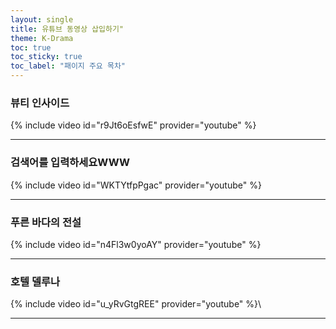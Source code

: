 ```yaml
---
layout: single
title: 유튜브 동영상 삽입하기"
theme: K-Drama
toc: true
toc_sticky: true
toc_label: "패이지 주요 목차"
---
```


### 뷰티 인사이드

{% include video id="r9Jt6oEsfwE" provider="youtube" %}

---

### 검색어를 입력하세요WWW

{% include video id="WKTYtfpPgac" provider="youtube" %}

---

### 푸른 바다의 전설

{% include video id="n4Fl3w0yoAY" provider="youtube" %}

---

### 호텔 델루나

{% include video id="u_yRvGtgREE" provider="youtube" %}\

---



